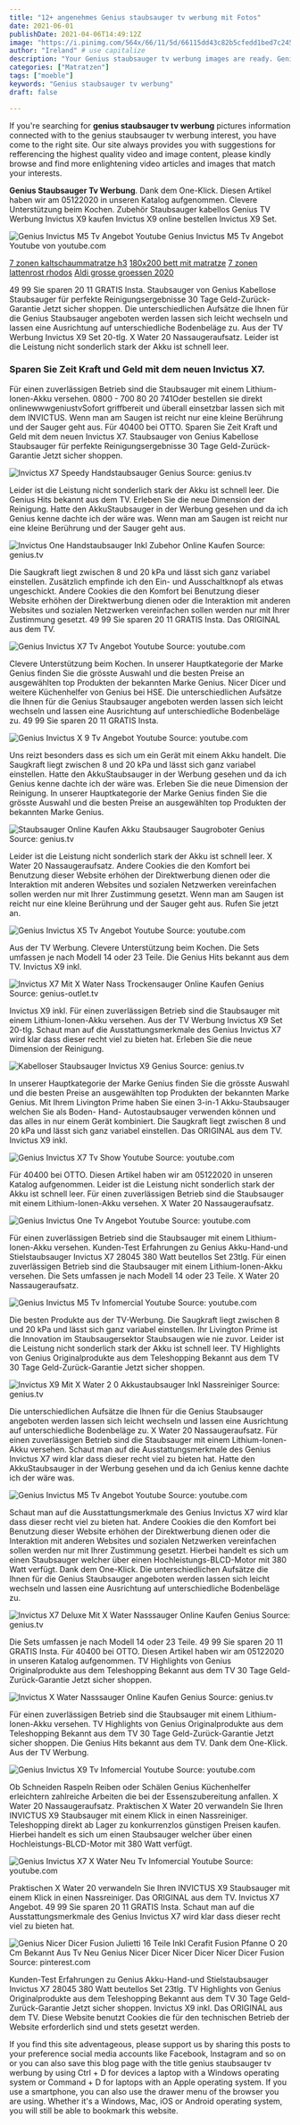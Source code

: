 ```yaml
---
title: "12+ angenehmes Genius staubsauger tv werbung mit Fotos"
date: 2021-06-01
publishDate: 2021-04-06T14:49:12Z
image: "https://i.pinimg.com/564x/66/11/5d/66115dd43c82b5cfedd1bed7c2459582.jpg"
author: "Ireland" # use capitalize
description: "Your Genius staubsauger tv werbung images are ready. Genius staubsauger tv werbung are a topic that is being searched for and liked by netizens now. You can Find and Download the Genius staubsauger tv werbung files here. Find and Download all royalty-free vectors."
categories: ["Matratzen"]
tags: ["moeble"]
keywords: "Genius staubsauger tv werbung"
draft: false

---
```


If you're searching for **genius staubsauger tv werbung** pictures information connected with to the genius staubsauger tv werbung interest, you have come to the right  site. Our site always  provides you with  suggestions  for refferencing  the highest  quality video and image  content, please kindly browse and find more enlightening video articles and images that match your interests.

**Genius Staubsauger Tv Werbung**. Dank dem One-Klick. Diesen Artikel haben wir am 05122020 in unseren Katalog aufgenommen. Clevere Unterstützung beim Kochen. Zubehör Staubsauger kabellos Genius TV Werbung Invictus X9 kaufen Invictus X9 online bestellen Invictus X9 Set.

![Genius Invictus M5 Tv Angebot Youtube](https://i.ytimg.com/vi/r4EvjZRe8H0/maxresdefault.jpg "Genius Invictus M5 Tv Angebot Youtube")
Genius Invictus M5 Tv Angebot Youtube von youtube.com

[7 zonen kaltschaummatratze h3](/7-zonen-kaltschaummatratze-h3/)
[180x200 bett mit matratze](/180x200-bett-mit-matratze/)
[7 zonen lattenrost rhodos](/7-zonen-lattenrost-rhodos/)
[Aldi grosse groessen 2020](/aldi-grosse-groessen-2020/)

49 99 Sie sparen 20 11 GRATIS Insta. Staubsauger von Genius Kabellose Staubsauger für perfekte Reinigungsergebnisse 30 Tage Geld-Zurück-Garantie Jetzt sicher shoppen. Die unterschiedlichen Aufsätze die Ihnen für die Genius Staubsauger angeboten werden lassen sich leicht wechseln und lassen eine Ausrichtung auf unterschiedliche Bodenbeläge zu. Aus der TV Werbung Invictus X9 Set 20-tlg. X Water 20 Nassaugeraufsatz. Leider ist die Leistung nicht sonderlich stark der Akku ist schnell leer.

### Sparen Sie Zeit Kraft und Geld mit dem neuen Invictus X7.

Für einen zuverlässigen Betrieb sind die Staubsauger mit einem Lithium-Ionen-Akku versehen. 0800 - 700 80 20 741Oder bestellen sie direkt onlinewwwgeniustvSofort griffbereit und überall einsetzbar lassen sich mit dem INVICTUS. Wenn man am Saugen ist reicht nur eine kleine Berührung und der Sauger geht aus. Für 40400 bei OTTO. Sparen Sie Zeit Kraft und Geld mit dem neuen Invictus X7. Staubsauger von Genius Kabellose Staubsauger für perfekte Reinigungsergebnisse 30 Tage Geld-Zurück-Garantie Jetzt sicher shoppen.


![Invictus X7 Speedy Handstaubsauger Genius](https://media.genius.tv/media/image/e3/1d/3e/A28091_1.jpg "Invictus X7 Speedy Handstaubsauger Genius")
Source: genius.tv

Leider ist die Leistung nicht sonderlich stark der Akku ist schnell leer. Die Genius Hits bekannt aus dem TV. Erleben Sie die neue Dimension der Reinigung. Hatte den AkkuStaubsauger in der Werbung gesehen und da ich Genius kenne dachte ich der wäre was. Wenn man am Saugen ist reicht nur eine kleine Berührung und der Sauger geht aus.

![Invictus One Handstaubsauger Inkl Zubehor Online Kaufen](https://media.genius.tv/media/image/17/b2/d1/A28180_1.jpg "Invictus One Handstaubsauger Inkl Zubehor Online Kaufen")
Source: genius.tv

Die Saugkraft liegt zwischen 8 und 20 kPa und lässt sich ganz variabel einstellen. Zusätzlich empfinde ich den Ein- und Ausschaltknopf als etwas ungeschickt. Andere Cookies die den Komfort bei Benutzung dieser Website erhöhen der Direktwerbung dienen oder die Interaktion mit anderen Websites und sozialen Netzwerken vereinfachen sollen werden nur mit Ihrer Zustimmung gesetzt. 49 99 Sie sparen 20 11 GRATIS Insta. Das ORIGINAL aus dem TV.

![Genius Invictus X7 Tv Angebot Youtube](https://i.ytimg.com/vi/6KJZLhoZ9gU/maxresdefault.jpg "Genius Invictus X7 Tv Angebot Youtube")
Source: youtube.com

Clevere Unterstützung beim Kochen. In unserer Hauptkategorie der Marke Genius finden Sie die grösste Auswahl und die besten Preise an ausgewählten top Produkten der bekannten Marke Genius. Nicer Dicer und weitere Küchenhelfer von Genius bei HSE. Die unterschiedlichen Aufsätze die Ihnen für die Genius Staubsauger angeboten werden lassen sich leicht wechseln und lassen eine Ausrichtung auf unterschiedliche Bodenbeläge zu. 49 99 Sie sparen 20 11 GRATIS Insta.

![Genius Invictus X 9 Tv Angebot Youtube](https://i.ytimg.com/vi/OxcTBh7xgOA/maxresdefault.jpg "Genius Invictus X 9 Tv Angebot Youtube")
Source: youtube.com

Uns reizt besonders dass es sich um ein Gerät mit einem Akku handelt. Die Saugkraft liegt zwischen 8 und 20 kPa und lässt sich ganz variabel einstellen. Hatte den AkkuStaubsauger in der Werbung gesehen und da ich Genius kenne dachte ich der wäre was. Erleben Sie die neue Dimension der Reinigung. In unserer Hauptkategorie der Marke Genius finden Sie die grösste Auswahl und die besten Preise an ausgewählten top Produkten der bekannten Marke Genius.

![Staubsauger Online Kaufen Akku Staubsauger Saugroboter Genius](https://media.genius.tv/media/image/de/18/d5/A81721_48.jpg "Staubsauger Online Kaufen Akku Staubsauger Saugroboter Genius")
Source: genius.tv

Leider ist die Leistung nicht sonderlich stark der Akku ist schnell leer. X Water 20 Nassaugeraufsatz. Andere Cookies die den Komfort bei Benutzung dieser Website erhöhen der Direktwerbung dienen oder die Interaktion mit anderen Websites und sozialen Netzwerken vereinfachen sollen werden nur mit Ihrer Zustimmung gesetzt. Wenn man am Saugen ist reicht nur eine kleine Berührung und der Sauger geht aus. Rufen Sie jetzt an.

![Genius Invictus X5 Tv Angebot Youtube](https://i.ytimg.com/vi/Hsak_8cW9AE/maxresdefault.jpg "Genius Invictus X5 Tv Angebot Youtube")
Source: youtube.com

Aus der TV Werbung. Clevere Unterstützung beim Kochen. Die Sets umfassen je nach Modell 14 oder 23 Teile. Die Genius Hits bekannt aus dem TV. Invictus X9 inkl.

![Invictus X7 Mit X Water Nass Trockensauger Online Kaufen Genius](https://media.genius.tv/media/image/b7/9e/48/B81150_1.jpg "Invictus X7 Mit X Water Nass Trockensauger Online Kaufen Genius")
Source: genius-outlet.tv

Invictus X9 inkl. Für einen zuverlässigen Betrieb sind die Staubsauger mit einem Lithium-Ionen-Akku versehen. Aus der TV Werbung Invictus X9 Set 20-tlg. Schaut man auf die Ausstattungsmerkmale des Genius Invictus X7 wird klar dass dieser recht viel zu bieten hat. Erleben Sie die neue Dimension der Reinigung.

![Kabelloser Staubsauger Invictus X9 Genius](https://media.genius.tv/media/image/72/46/db/A28141_8.jpg "Kabelloser Staubsauger Invictus X9 Genius")
Source: genius.tv

In unserer Hauptkategorie der Marke Genius finden Sie die grösste Auswahl und die besten Preise an ausgewählten top Produkten der bekannten Marke Genius. Mit Ihrem Livington Prime haben Sie einen 3-in-1 Akku-Staubsauger welchen Sie als Boden- Hand- Autostaubsauger verwenden können und das alles in nur einem Gerät kombiniert. Die Saugkraft liegt zwischen 8 und 20 kPa und lässt sich ganz variabel einstellen. Das ORIGINAL aus dem TV. Invictus X9 inkl.

![Genius Invictus X7 Tv Show Youtube](https://i.ytimg.com/vi/jS06u7a1Uq0/maxresdefault.jpg "Genius Invictus X7 Tv Show Youtube")
Source: youtube.com

Für 40400 bei OTTO. Diesen Artikel haben wir am 05122020 in unseren Katalog aufgenommen. Leider ist die Leistung nicht sonderlich stark der Akku ist schnell leer. Für einen zuverlässigen Betrieb sind die Staubsauger mit einem Lithium-Ionen-Akku versehen. X Water 20 Nassaugeraufsatz.

![Genius Invictus One Tv Angebot Youtube](https://i.ytimg.com/vi/GY9rmFTOvbg/maxresdefault.jpg "Genius Invictus One Tv Angebot Youtube")
Source: youtube.com

Für einen zuverlässigen Betrieb sind die Staubsauger mit einem Lithium-Ionen-Akku versehen. Kunden-Test Erfahrungen zu Genius Akku-Hand-und Stielstaubsauger Invictus X7 28045 380 Watt beutellos Set 23tlg. Für einen zuverlässigen Betrieb sind die Staubsauger mit einem Lithium-Ionen-Akku versehen. Die Sets umfassen je nach Modell 14 oder 23 Teile. X Water 20 Nassaugeraufsatz.

![Genius Invictus M5 Tv Infomercial Youtube](https://i.ytimg.com/vi/tcQYC4bsb2o/maxresdefault.jpg "Genius Invictus M5 Tv Infomercial Youtube")
Source: youtube.com

Die besten Produkte aus der TV-Werbung. Die Saugkraft liegt zwischen 8 und 20 kPa und lässt sich ganz variabel einstellen. Ihr Livington Prime ist die Innovation im Staubsaugersektor Staubsaugen wie nie zuvor. Leider ist die Leistung nicht sonderlich stark der Akku ist schnell leer. TV Highlights von Genius Originalprodukte aus dem Teleshopping Bekannt aus dem TV 30 Tage Geld-Zurück-Garantie Jetzt sicher shoppen.

![Invictus X9 Mit X Water 2 0 Akkustaubsauger Inkl Nassreiniger](https://media.genius.tv/media/image/33/5a/80/A81720_14hkGn0YasB9IiN.jpg "Invictus X9 Mit X Water 2 0 Akkustaubsauger Inkl Nassreiniger")
Source: genius.tv

Die unterschiedlichen Aufsätze die Ihnen für die Genius Staubsauger angeboten werden lassen sich leicht wechseln und lassen eine Ausrichtung auf unterschiedliche Bodenbeläge zu. X Water 20 Nassaugeraufsatz. Für einen zuverlässigen Betrieb sind die Staubsauger mit einem Lithium-Ionen-Akku versehen. Schaut man auf die Ausstattungsmerkmale des Genius Invictus X7 wird klar dass dieser recht viel zu bieten hat. Hatte den AkkuStaubsauger in der Werbung gesehen und da ich Genius kenne dachte ich der wäre was.

![Genius Invictus M5 Tv Angebot Youtube](https://i.ytimg.com/vi/r4EvjZRe8H0/maxresdefault.jpg "Genius Invictus M5 Tv Angebot Youtube")
Source: youtube.com

Schaut man auf die Ausstattungsmerkmale des Genius Invictus X7 wird klar dass dieser recht viel zu bieten hat. Andere Cookies die den Komfort bei Benutzung dieser Website erhöhen der Direktwerbung dienen oder die Interaktion mit anderen Websites und sozialen Netzwerken vereinfachen sollen werden nur mit Ihrer Zustimmung gesetzt. Hierbei handelt es sich um einen Staubsauger welcher über einen Hochleistungs-BLCD-Motor mit 380 Watt verfügt. Dank dem One-Klick. Die unterschiedlichen Aufsätze die Ihnen für die Genius Staubsauger angeboten werden lassen sich leicht wechseln und lassen eine Ausrichtung auf unterschiedliche Bodenbeläge zu.

![Invictus X7 Deluxe Mit X Water Nasssauger Online Kaufen Genius](https://media.genius.tv/media/image/82/a0/d9/A81149_1_400x400.jpg "Invictus X7 Deluxe Mit X Water Nasssauger Online Kaufen Genius")
Source: genius.tv

Die Sets umfassen je nach Modell 14 oder 23 Teile. 49 99 Sie sparen 20 11 GRATIS Insta. Für 40400 bei OTTO. Diesen Artikel haben wir am 05122020 in unseren Katalog aufgenommen. TV Highlights von Genius Originalprodukte aus dem Teleshopping Bekannt aus dem TV 30 Tage Geld-Zurück-Garantie Jetzt sicher shoppen.

![Invictus X Water Nasssauger Online Kaufen Genius](https://media.genius.tv/media/image/f0/5f/03/A28070_1.jpg "Invictus X Water Nasssauger Online Kaufen Genius")
Source: genius.tv

Für einen zuverlässigen Betrieb sind die Staubsauger mit einem Lithium-Ionen-Akku versehen. TV Highlights von Genius Originalprodukte aus dem Teleshopping Bekannt aus dem TV 30 Tage Geld-Zurück-Garantie Jetzt sicher shoppen. Die Genius Hits bekannt aus dem TV. Dank dem One-Klick. Aus der TV Werbung.

![Genius Invictus X9 Tv Infomercial Youtube](https://i.ytimg.com/vi/QMJTumbeO_8/maxresdefault.jpg "Genius Invictus X9 Tv Infomercial Youtube")
Source: youtube.com

Ob Schneiden Raspeln Reiben oder Schälen Genius Küchenhelfer erleichtern zahlreiche Arbeiten die bei der Essenszubereitung anfallen. X Water 20 Nassaugeraufsatz. Praktischen X Water 20 verwandeln Sie Ihren INVICTUS X9 Staubsauger mit einem Klick in einen Nassreiniger. Teleshopping direkt ab Lager zu konkurrenzlos günstigen Preisen kaufen. Hierbei handelt es sich um einen Staubsauger welcher über einen Hochleistungs-BLCD-Motor mit 380 Watt verfügt.

![Genius Invictus X7 X Water Neu Tv Infomercial Youtube](https://i.ytimg.com/vi/JHGl35CxJhk/maxresdefault.jpg "Genius Invictus X7 X Water Neu Tv Infomercial Youtube")
Source: youtube.com

Praktischen X Water 20 verwandeln Sie Ihren INVICTUS X9 Staubsauger mit einem Klick in einen Nassreiniger. Das ORIGINAL aus dem TV. Invictus X7 Angebot. 49 99 Sie sparen 20 11 GRATIS Insta. Schaut man auf die Ausstattungsmerkmale des Genius Invictus X7 wird klar dass dieser recht viel zu bieten hat.

![Genius Nicer Dicer Fusion Julietti 16 Teile Inkl Cerafit Fusion Pfanne O 20 Cm Bekannt Aus Tv Neu Genius Nicer Dicer Nicer Dicer Nicer Dicer Fusion](https://i.pinimg.com/564x/66/11/5d/66115dd43c82b5cfedd1bed7c2459582.jpg "Genius Nicer Dicer Fusion Julietti 16 Teile Inkl Cerafit Fusion Pfanne O 20 Cm Bekannt Aus Tv Neu Genius Nicer Dicer Nicer Dicer Nicer Dicer Fusion")
Source: pinterest.com

Kunden-Test Erfahrungen zu Genius Akku-Hand-und Stielstaubsauger Invictus X7 28045 380 Watt beutellos Set 23tlg. TV Highlights von Genius Originalprodukte aus dem Teleshopping Bekannt aus dem TV 30 Tage Geld-Zurück-Garantie Jetzt sicher shoppen. Invictus X9 inkl. Das ORIGINAL aus dem TV. Diese Website benutzt Cookies die für den technischen Betrieb der Website erforderlich sind und stets gesetzt werden.

If you find this site adventageous, please support us by sharing this posts to your preference social media accounts like Facebook, Instagram and so on or you can also save this blog page with the title genius staubsauger tv werbung by using Ctrl + D for devices a laptop with a Windows operating system or Command + D for laptops with an Apple operating system. If you use a smartphone, you can also use the drawer menu of the browser you are using. Whether it's a Windows, Mac, iOS or Android operating system, you will still be able to bookmark this website.
